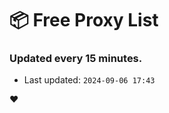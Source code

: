 # :package: Free Proxy List
### Updated every 15 minutes.

- Last updated: `2024-09-06 17:43`

:heart:

